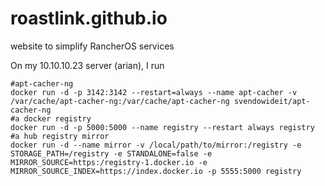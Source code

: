 # roastlink.github.io
website to simplify RancherOS services


On my 10.10.10.23 server (arian), I run

```
#apt-cacher-ng
docker run -d -p 3142:3142 --restart=always --name apt-cacher -v /var/cache/apt-cacher-ng:/var/cache/apt-cacher-ng svendowideit/apt-cacher-ng
#a docker registry
docker run -d -p 5000:5000 --name registry --restart always registry
#a hub registry mirror
docker run -d --name mirror -v /local/path/to/mirror:/registry -e STORAGE_PATH=/registry -e STANDALONE=false -e MIRROR_SOURCE=https:/registry-1.docker.io -e MIRROR_SOURCE_INDEX=https://index.docker.io -p 5555:5000 registry
```
